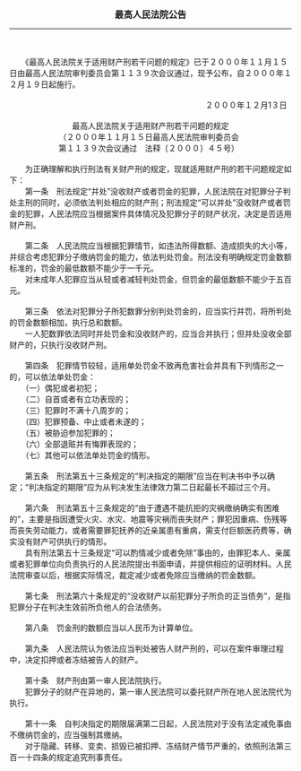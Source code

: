 <div id="div_content"><font color="#760026"></font> <p align="center"><b><font style="font-size:16px;" class="MTitle">最高人民法院公告</font></b></p><hr color="red"><br>
<br>
　　《最高人民法院关于适用财产刑若干问题的规定》已于２０００年１１月１５日由最高人民法院审判委员会第１１３９次会议通过，现予公布，自２０００年１２月１９日起施行。<br>
<br>
　　　　　　　　　　　　　　　　　　　　　　　　　２０００年１２月1３日<br>
<br>
　　　　　　　　最高人民法院关于适用财产刑若干问题的规定<br>
　　　　　　 （２０００年１１月１５日最高人民法院审判委员会<br>
　　　　　　 第１１３９次会议通过　法释〔２０００〕４５号）<br>
<br>
　　为正确理解和执行刑法有关财产刑的规定，现就适用财产刑的若干问题规定如下：<br>
<font class="TiaoNoA">　　第一条</font>　刑法规定“并处”没收财产或者罚金的犯罪，人民法院在对犯罪分子判处主刑的同时，必须依法判处相应的财产刑；刑法规定“可以并处”没收财产或者罚金的犯罪，人民法院应当根据案件具体情况及犯罪分子的财产状况，决定是否适用财产刑。<br>
<br><font class="TiaoNoA">　　第二条</font>　人民法院应当根据犯罪情节，如违法所得数额、造成损失的大小等，并综合考虑犯罪分子缴纳罚金的能力，依法判处罚金。刑法没有明确规定罚金数额标准的，罚金的最低数额不能少于一千元。<br>
　　对未成年人犯罪应当从轻或者减轻判处罚金，但罚金的最低数额不能少于五百元。<br>
<br><font class="TiaoNoA">　　第三条</font>　依法对犯罪分子所犯数罪分别判处罚金的，应当实行并罚，将所判处的罚金数额相加，执行总和数额。<br>
　　一人犯数罪依法同时并处罚金和没收财产的，应当合并执行；但并处没收全部财产的，只执行没收财产刑。<br>
<br><font class="TiaoNoA">　　第四条</font>　犯罪情节较轻，适用单处罚金不致再危害社会并具有下列情形之一的，可以依法单处罚金：<br>
　　（一）偶犯或者初犯；<br>
　　（二）自首或者有立功表现的；<br>
　　（三）犯罪时不满十八周岁的；<br>
　　（四）犯罪预备、中止或者未遂的；<br>
　　（五）被胁迫参加犯罪的；<br>
　　（六）全部退赃并有悔罪表现的；<br>
　　（七）其他可以依法单处罚金的情形。<br>
<br><font class="TiaoNoA">　　第五条</font>　刑法第五十三条规定的“判决指定的期限”应当在判决书中予以确定；“判决指定的期限”应为从判决发生法律效力第二日起最长不超过三个月。<br>
<br><font class="TiaoNoA">　　第六条</font>　刑法第五十三条规定的“由于遭遇不能抗拒的灾祸缴纳确实有困难的”，主要是指因遭受火灾、水灾、地震等灾祸而丧失财产；罪犯因重病、伤残等而丧失劳动能力，或者需要罪犯抚养的近亲属患有重病，需支付巨额医药费等，确实没有财产可供执行的情形。<br>
　　具有刑法第五十三条规定“可以酌情减少或者免除”事由的，由罪犯本人、亲属或者犯罪单位向负责执行的人民法院提出书面申请，并提供相应的证明材料。人民法院审查以后，根据实际情况，裁定减少或者免除应当缴纳的罚金数额。<br>
<br><font class="TiaoNoA">　　第七条</font>　刑法第六十条规定的“没收财产以前犯罪分子所负的正当债务”，是指犯罪分子在判决生效前所负他人的合法债务。<br>
<br><font class="TiaoNoA">　　第八条</font>　罚金刑的数额应当以人民币为计算单位。<br>
<br><font class="TiaoNoA">　　第九条</font>　人民法院认为依法应当判处被告人财产刑的，可以在案件审理过程中，决定扣押或者冻结被告人的财产。<br>
<br><font class="TiaoNoA">　　第十条</font>　财产刑由第一审人民法院执行。<br>
　　犯罪分子的财产在异地的，第一审人民法院可以委托财产所在地人民法院代为执行。<br>
<br><font class="TiaoNoA">　　第十一条</font>　自判决指定的期限届满第二日起，人民法院对于没有法定减免事由不缴纳罚金的，应当强制其缴纳。<br>
　　对于隐藏、转移、变卖、损毁已被扣押、冻结财产情节严重的，依照刑法第三百一十四条的规定追究刑事责任。<br>
<br><br>
</div>